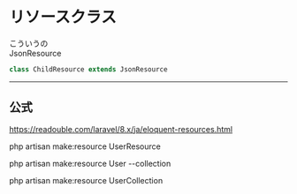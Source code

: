 # リソースクラス
こういうの  
JsonResource

```php
class ChildResource extends JsonResource
```
_____________________________________________________________________
## 公式
https://readouble.com/laravel/8.x/ja/eloquent-resources.html  


php artisan make:resource UserResource

php artisan make:resource User --collection

php artisan make:resource UserCollection



